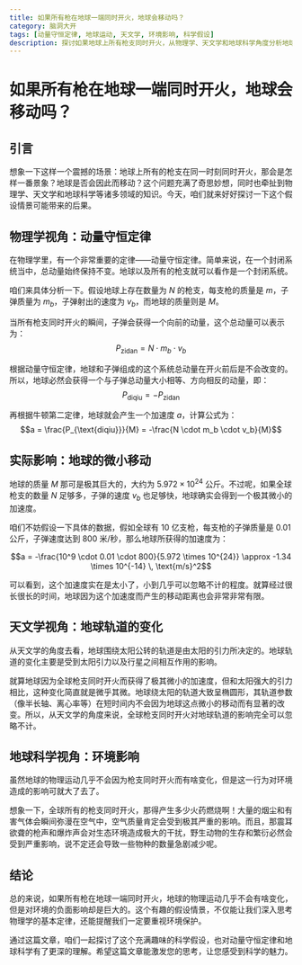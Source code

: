 ```yaml
---
title: 如果所有枪在地球一端同时开火，地球会移动吗？
category: 脑洞大开
tags: [动量守恒定律, 地球运动, 天文学, 环境影响, 科学假设]
description: 探讨如果地球上所有枪支同时开火，从物理学、天文学和地球科学角度分析地球是否会移动，以及这一假设对环境的影响，带你领略科学假设背后的知识魅力。
---
```

# 如果所有枪在地球一端同时开火，地球会移动吗？
## 引言

想象一下这样一个震撼的场景：地球上所有的枪支在同一时刻同时开火，那会是怎样一番景象？地球是否会因此而移动？这个问题充满了奇思妙想，同时也牵扯到物理学、天文学和地球科学等诸多领域的知识。今天，咱们就来好好探讨一下这个假设情景可能带来的后果。

## 物理学视角：动量守恒定律

在物理学里，有一个非常重要的定律——动量守恒定律。简单来说，在一个封闭系统当中，总动量始终保持不变。地球以及所有的枪支就可以看作是一个封闭系统。

咱们来具体分析一下。假设地球上存在数量为 $N$ 的枪支，每支枪的质量是 $m$，子弹质量为 $m_b$，子弹射出的速度为 $v_b$，而地球的质量则是 $M$。

当所有枪支同时开火的瞬间，子弹会获得一个向前的动量，这个总动量可以表示为：
$$P_{\text{zidan}} = N \cdot m_b \cdot v_b$$

根据动量守恒定律，地球和子弹组成的这个系统总动量在开火前后是不会改变的。所以，地球必然会获得一个与子弹总动量大小相等、方向相反的动量，即：
$$P_{\text{diqiu}} = -P_{\text{zidan}}$$

再根据牛顿第二定律，地球就会产生一个加速度 $a$，计算公式为：
$$a = \frac{P_{\text{diqiu}}}{M} = -\frac{N \cdot m_b \cdot v_b}{M}$$

## 实际影响：地球的微小移动

地球的质量 $M$ 那可是极其巨大的，大约为 $5.972 \times 10^{24}$ 公斤。不过呢，如果全球枪支的数量 $N$ 足够多，子弹的速度 $v_b$ 也足够快，地球确实会得到一个极其微小的加速度。

咱们不妨假设一下具体的数据，假如全球有 10 亿支枪，每支枪的子弹质量是 0.01 公斤，子弹速度达到 800 米/秒，那么地球所获得的加速度为：

$$a = -\frac{10^9 \cdot 0.01 \cdot 800}{5.972 \times 10^{24}} \approx -1.34 \times 10^{-14} \, \text{m/s}^2$$

可以看到，这个加速度实在是太小了，小到几乎可以忽略不计的程度。就算经过很长很长的时间，地球因为这个加速度而产生的移动距离也会非常非常有限。


## 天文学视角：地球轨道的变化

从天文学的角度去看，地球围绕太阳公转的轨道是由太阳的引力所决定的。地球轨道的变化主要是受到太阳引力以及行星之间相互作用的影响。

就算地球因为全球枪支同时开火而获得了极其微小的加速度，但和太阳强大的引力相比，这种变化简直就是微乎其微。地球绕太阳的轨道大致呈椭圆形，其轨道参数（像半长轴、离心率等）在短时间内不会因为地球这点微小的移动而有显著的改变。所以，从天文学的角度来说，全球枪支同时开火对地球轨道的影响完全可以忽略不计。

## 地球科学视角：环境影响

虽然地球的物理运动几乎不会因为枪支同时开火而有啥变化，但是这一行为对环境造成的影响可就大了去了。

想象一下，全球所有的枪支同时开火，那得产生多少火药燃烧啊！大量的烟尘和有害气体会瞬间弥漫在空气中，空气质量肯定会受到极其严重的影响。而且，那震耳欲聋的枪声和爆炸声会对生态环境造成极大的干扰，野生动物的生存和繁衍必然会受到严重影响，说不定还会导致一些物种的数量急剧减少呢。

## 结论

总的来说，如果所有枪在地球一端同时开火，地球的物理运动几乎不会有啥变化，但是对环境的负面影响却是巨大的。这个有趣的假设情景，不仅能让我们深入思考物理学的基本定律，还能提醒我们一定要重视环境保护。

通过这篇文章，咱们一起探讨了这个充满趣味的科学假设，也对动量守恒定律和地球科学有了更深的理解。希望这篇文章能激发您的思考，让您感受到科学的魅力。